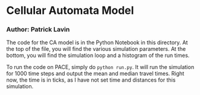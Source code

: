 # Cellular Automata Model
### Author: Patrick Lavin

The code for the CA model is in the Python Notebook in this directory. At the top of the file, you will find the various simulation parameters. At the bottom, you will find the simulation loop and a histogram of the run times. 

To run the code on PACE, simply do `python run.py`. It will run the simulation for 1000 time steps and output the mean and median travel times. Right now, the time is in ticks, as I have not set time and distances for this simulation. 
